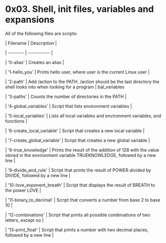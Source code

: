# 0x03. Shell, init files, variables and expansions

All of the following files are scripts:

| Filename | Description |

| -------- | ----------- |

| '0-alias' | Creates an alias |

| '1-hello_you' | Prints hello user, where user is the current Linux user |

| '2-path' | Add /action to the PATH. /action should be the last directory the shell looks into when looking for a program |
bal_variables

| '3-paths' | Counts the number of directories in the PATH |

| '4-global_variables' | Script that lists environment variables |

| '5-local_variables' |  Lists all local variables and environment variables, and functions |

| '6-create_local_variable' | Script that creates a new local variable |

| '7-create_global_variable' | Script that creates a new global variable |

| '8-true_knowledge' | Prints the result of the addition of 128 with the value stored in the environment variable TRUEKNOWLEDGE, followed by a new line |

| '9-divide_and_rule' | Script that prints the result of POWER divided by DIVIDE, followed by a new line |

| '10-love_exponent_breath' | Script that displays the result of BREATH to the power LOVE |

| '11-binary_to_decimal' | Script that converts a number from base 2 to base 10 |

| '12-combinations' | Script that prints all possible combinations of two letters, except oo |

| '13-print_float' | Script that prints a number with two decimal places, followed by a new line |
